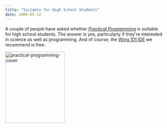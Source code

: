 ```yaml
---
title: "Suitable for High School Students"
date: 2009-05-12
---
```

A couple of people have asked whether <a href="http://www.pragprog.com/titles/gwpy/practical-programming"><em>Practical Programming</em></a> is suitable for high school students. The answer is yes, particularly if they're interested in science as well as programming. And of course, the <a href="http://www.wingware.com/downloads/wingide-101">Wing 101 IDE</a> we recommend is free.

<img src="@root/files/2009/05/practical-programming-cover.jpg" alt="practical-programming-cover" width="190" height="228" class="centered">
